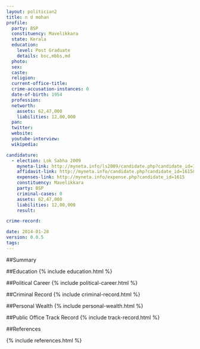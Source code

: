 ```yaml
---
layout: politician2
title: n d mohan
profile: 
  party: BSP
  constituency: Mavelikkara
  state: Kerala
  education: 
    level: Post Graduate
    details: bsc,mbbs,md
  photo: 
  sex: 
  caste: 
  religion: 
  current-office-title: 
  crime-accusation-instances: 0
  date-of-birth: 1954
  profession: 
  networth: 
    assets: 62,47,000
    liabilities: 12,00,000
  pan: 
  twitter: 
  website: 
  youtube-interview: 
  wikipedia: 

candidature: 
  - election: Lok Sabha 2009
    myneta-link: http://myneta.info/ls2009/candidate.php?candidate_id=1615
    affidavit-link: http://myneta.info/candidate.php?candidate_id=1615&scan=original
    expenses-link: http://myneta.info/expense.php?candidate_id=1615
    constituency: Mavelikkara 
    party: BSP
    criminal-cases: 0
    assets: 62,47,000
    liabilities: 12,00,000
    result:  

crime-record: 

date: 2014-01-28
version: 0.0.5
tags: 
---
```

##Summary


##Education
{% include education.html %}


##Political Career
{% include political-career.html %}


##Criminal Record
{% include criminal-record.html %}


##Personal Wealth
{% include personal-wealth.html %}


##Public Office Track Record
{% include track-record.html %}


##References


{% include references.html %}